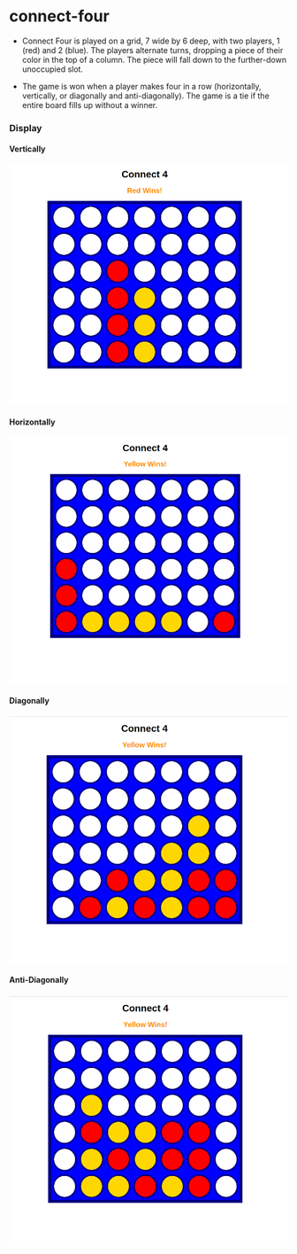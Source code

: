 # connect-four

- Connect Four is played on a grid, 7 wide by 6 deep, with two players, 1 (red) and 2 (blue). The players alternate turns, dropping a piece of their color in the top of a column. The piece will fall down to the further-down unoccupied slot.

- The game is won when a player makes four in a row (horizontally, vertically, or diagonally and anti-diagonally). The game is a tie if the entire board fills up without a winner.

### Display
#### Vertically
![](./images/Connect-41.png)

#### Horizontally
![](./images/Connect-42.png)

#### Diagonally
![](./images/Connect-43.png)

#### Anti-Diagonally
![](./images/Connect-44.png)